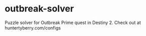 # outbreak-solver
Puzzle solver for Outbreak Prime quest in Destiny 2. Check out at huntertyberry.com/configs
